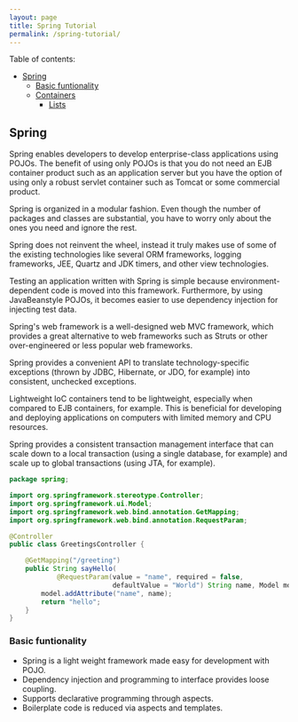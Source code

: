 ```yaml
---
layout: page
title: Spring Tutorial
permalink: /spring-tutorial/
---
```




Table of contents:

- [Spring](#spring)
  - [Basic funtionality](#basic-funtionality)
  - [Containers](#python-containers)
      - [Lists](#python-lists)

<a name='python'></a>

## Spring

Spring enables developers to develop enterprise-class applications using POJOs. The benefit of using only POJOs is that you do not need an EJB container product such as an application server but you have the option of using only a robust servlet container such as Tomcat or some commercial product.

Spring is organized in a modular fashion. Even though the number of packages and classes are substantial, you have to worry only about the ones you need and ignore the rest.

Spring does not reinvent the wheel, instead it truly makes use of some of the existing technologies like several ORM frameworks, logging frameworks, JEE, Quartz and JDK timers, and other view technologies.

Testing an application written with Spring is simple because environment-dependent code is moved into this framework. Furthermore, by using JavaBeanstyle POJOs, it becomes easier to use dependency injection for injecting test data.

Spring's web framework is a well-designed web MVC framework, which provides a great alternative to web frameworks such as Struts or other over-engineered or less popular web frameworks.

Spring provides a convenient API to translate technology-specific exceptions (thrown by JDBC, Hibernate, or JDO, for example) into consistent, unchecked exceptions.

Lightweight IoC containers tend to be lightweight, especially when compared to EJB containers, for example. This is beneficial for developing and deploying applications on computers with limited memory and CPU resources.

Spring provides a consistent transaction management interface that can scale down to a local transaction (using a single database, for example) and scale up to global transactions (using JTA, for example).

```java
package spring;

import org.springframework.stereotype.Controller;
import org.springframework.ui.Model;
import org.springframework.web.bind.annotation.GetMapping;
import org.springframework.web.bind.annotation.RequestParam;

@Controller
public class GreetingsController {

    @GetMapping("/greeting")
    public String sayHello(
            @RequestParam(value = "name", required = false,
                          defaultValue = "World") String name, Model model) {
        model.addAttribute("name", name);
        return "hello";
    }
}
```


### Basic funtionality

- Spring is a light weight framework made easy for development with POJO.
- Dependency injection and programming to interface provides loose coupling.
- Supports declarative programming through aspects.
- Boilerplate code is reduced via aspects and templates.